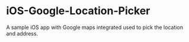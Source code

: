 # iOS-Google-Location-Picker

A sample iOS app with Google maps integrated used to pick the location and address.
